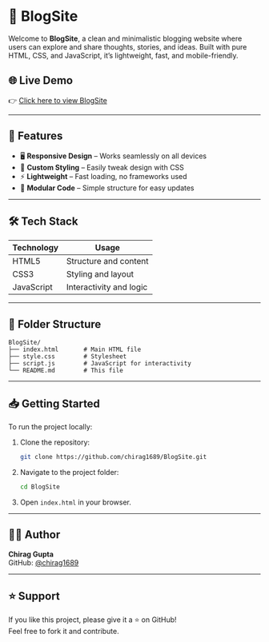 # 📝 BlogSite

Welcome to **BlogSite**, a clean and minimalistic blogging website where users can explore and share thoughts, stories, and ideas. Built with pure HTML, CSS, and JavaScript, it’s lightweight, fast, and mobile-friendly.

## 🌐 Live Demo
👉 [Click here to view BlogSite](https://chirag1689.github.io/BlogSite/)

---

## 🚀 Features

- 🖥️ **Responsive Design** – Works seamlessly on all devices
- 🎨 **Custom Styling** – Easily tweak design with CSS
- ⚡ **Lightweight** – Fast loading, no frameworks used
- 🧩 **Modular Code** – Simple structure for easy updates

---

## 🛠️ Tech Stack

| Technology  | Usage                      |
|-------------|----------------------------|
| HTML5       | Structure and content      |
| CSS3        | Styling and layout         |
| JavaScript  | Interactivity and logic    |

---

## 📂 Folder Structure

```
BlogSite/
├── index.html       # Main HTML file
├── style.css        # Stylesheet
├── script.js        # JavaScript for interactivity
└── README.md        # This file
```

---

## 📥 Getting Started

To run the project locally:

1. Clone the repository:
   ```bash
   git clone https://github.com/chirag1689/BlogSite.git
   ```
2. Navigate to the project folder:
   ```bash
   cd BlogSite
   ```
3. Open `index.html` in your browser.

---

## 👨‍💻 Author

**Chirag Gupta**  
GitHub: [@chirag1689](https://github.com/chirag1689)

---

## ⭐ Support

If you like this project, please give it a ⭐ on GitHub!  
Feel free to fork it and contribute.

